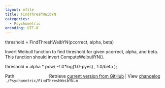 ```yaml
---
layout: mfile
title: FindThreshWeibYN
categories:
  - Psychometric
encoding: UTF-8
---
```


threshold = FindThreshWeibYN(pcorrect, alpha, beta)

 Invert Weibull function to find threshold
 for given pcorrect, alpha, and beta.
 This function should invert ComputeWeibullYN().

 threshold = alpha \* pow( -1.0\*log(1.0-pyes) , 1.0/beta );


<div class="code_header" style="text-align:right;">
  <span style="float:left;">Path&nbsp;&nbsp;</span> <span class="counter">Retrieve <a href=
  "https://raw.github.com/Psychtoolbox-3/Psychtoolbox-3/beta/./Psychometric/FindThreshWeibYN.m">current version from GitHub</a> | View <a href=
  "https://github.com/Psychtoolbox-3/Psychtoolbox-3/commits/beta/./Psychometric/FindThreshWeibYN.m">changelog</a></span>
</div>
<div class="code">
  <code>./Psychometric/FindThreshWeibYN.m</code>
</div>
